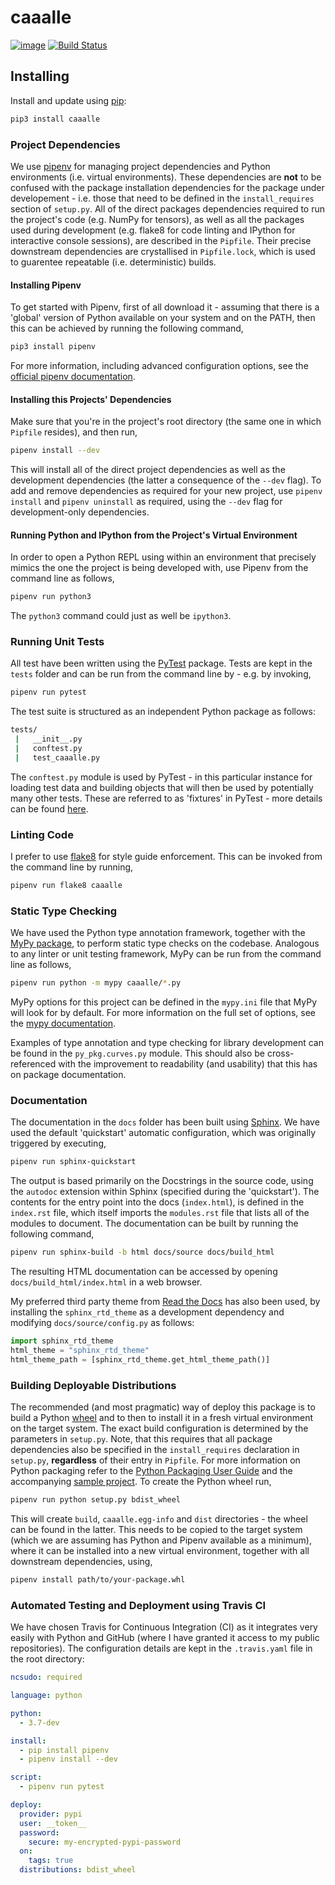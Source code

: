 # caaalle

[![image](https://img.shields.io/pypi/v/caaalle.svg)](https://pypi.org/project/caaalle/)
[![Build Status](https://github.com/caalle/caaalle/workflows/Release/badge.svg)](https://github.com/caalle/caaalle/workflows/Release/badge.svg)

## Installing

Install and update using [pip](https://pip.pypa.io/en/stable/quickstart/):

```bash
pip3 install caaalle
```

### Project Dependencies

We use [pipenv](https://docs.pipenv.org) for managing project dependencies and Python environments (i.e. virtual environments). These dependencies are **not** to be confused with the package installation dependencies for the package under developement - i.e. those that need to be defined in the `install_requires` section of `setup.py`. All of the direct packages dependencies required to run the project's code (e.g. NumPy for tensors), as well as all the packages used during development (e.g. flake8 for code linting and IPython for interactive console sessions), are described in the `Pipfile`. Their precise downstream dependencies are crystallised in `Pipfile.lock`, which is used to guarentee repeatable (i.e. deterministic) builds.

#### Installing Pipenv

To get started with Pipenv, first of all download it - assuming that there is a 'global' version of Python available on your system and on the PATH, then this can be achieved by running the following command,

```bash
pip3 install pipenv
```

For more information, including advanced configuration options, see the [official pipenv documentation](https://docs.pipenv.org).

#### Installing this Projects' Dependencies

Make sure that you're in the project's root directory (the same one in which `Pipfile` resides), and then run,

```bash
pipenv install --dev
```

This will install all of the direct project dependencies as well as the development dependencies (the latter a consequence of the `--dev` flag). To add and remove dependencies as required for your new project, use `pipenv install` and `pipenv uninstall` as required, using the `--dev` flag for development-only dependencies.

#### Running Python and IPython from the Project's Virtual Environment

In order to open a Python REPL using within an environment that precisely mimics the one the project is being developed with, use Pipenv from the command line as follows,

```bash
pipenv run python3
```

The `python3` command could just as well be `ipython3`.

### Running Unit Tests

All test have been written using the [PyTest](https://docs.pytest.org/en/latest/) package. Tests are kept in the `tests` folder and can be run from the command line by - e.g. by invoking,

```bash
pipenv run pytest
```

The test suite is structured as an independent Python package as follows:

```bash
tests/
 |   __init__.py
 |   conftest.py
 |   test_caaalle.py
```

The `conftest.py` module is used by PyTest - in this particular instance for loading test data and building objects that will then be used by potentially many other tests. These are referred to as 'fixtures' in PyTest - more details can be found [here](https://docs.pytest.org/en/latest/fixture.html).

### Linting Code

I prefer to use [flake8](http://flake8.pycqa.org/en/latest/) for style guide enforcement. This can be invoked from the command line by running,

```bash
pipenv run flake8 caaalle
```

### Static Type Checking

We have used the Python type annotation framework, together with the [MyPy package](http://mypy-lang.org), to perform static type checks on the codebase. Analogous to any linter or unit testing framework, MyPy can be run from the command line as follows,

```bash
pipenv run python -m mypy caaalle/*.py
```

MyPy options for this project can be defined in the `mypy.ini` file that MyPy will look for by default. For more information on the full set of options, see the [mypy documentation](https://mypy.readthedocs.io/en/stable/config_file.html).

Examples of type annotation and type checking for library development can be found in the `py_pkg.curves.py` module. This should also be cross-referenced with the improvement to readability (and usability) that this has on package documentation.

### Documentation

The documentation in the `docs` folder has been built using [Sphinx](http://www.sphinx-doc.org). We have used the default 'quickstart' automatic configuration, which was originally triggered by executing,

```bash
pipenv run sphinx-quickstart
```

The output is based primarily on the Docstrings in the source code, using the `autodoc` extension within Sphinx (specified during the 'quickstart'). The contents for the entry point into the docs (`index.html`), is defined in the `index.rst` file, which itself imports the `modules.rst` file that lists all of the modules to document. The documentation can be built by running the following command,

```bash
pipenv run sphinx-build -b html docs/source docs/build_html
```

The resulting HTML documentation can be accessed by opening `docs/build_html/index.html` in a web browser.

My preferred third party theme from [Read the Docs](https://readthedocs.org) has also been used, by installing the `sphinx_rtd_theme` as a development dependency and modifying `docs/source/config.py` as follows:

```python
import sphinx_rtd_theme
html_theme = "sphinx_rtd_theme"
html_theme_path = [sphinx_rtd_theme.get_html_theme_path()]
```

### Building Deployable Distributions

The recommended (and most pragmatic) way of deploy this package is to build a Python [wheel](https://wheel.readthedocs.io/en/stable/) and to then to install it in a fresh virtual environment on the target system. The exact build configuration is determined by the parameters in `setup.py`. Note, that this requires that all package dependencies also be specified in the `install_requires` declaration in `setup.py`, **regardless** of their entry in `Pipfile`. For more information on Python packaging refer to the [Python Packaging User Guide](https://packaging.python.org) and the accompanying [sample project](https://github.com/pypa/sampleproject). To create the Python wheel run,

```bash
pipenv run python setup.py bdist_wheel
```

This will create `build`, `caaalle.egg-info` and `dist` directories - the wheel can be found in the latter. This needs to be copied to the target system (which we are assuming has Python and Pipenv available as a minimum), where it can be installed into a new virtual environment, together with all downstream dependencies, using,

```bash
pipenv install path/to/your-package.whl
```

### Automated Testing and Deployment using Travis CI

We have chosen Travis for Continuous Integration (CI) as it integrates very easily with Python and GitHub (where I have granted it access to my public repositories). The configuration details are kept in the `.travis.yaml` file in the root directory:

```yaml
ncsudo: required

language: python

python:
  - 3.7-dev

install:
  - pip install pipenv
  - pipenv install --dev

script:
  - pipenv run pytest

deploy:
  provider: pypi
  user: __token__
  password:
    secure: my-encrypted-pypi-password
  on:
    tags: true
  distributions: bdist_wheel
```
